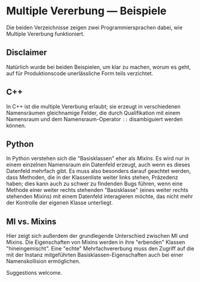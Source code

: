 # Multiple Vererbung — Beispiele
Die beiden Verzeichnisse zeigen zwei Programmiersprachen dabei, wie Multiple 
Vererbung funktioniert. 

## Disclaimer
Natürlich wurde bei beiden Beispielen, um klar zu machen, worum es geht, auf
für Produktionscode unerlässliche Form teils verzichtet. 

## C++
In C++ ist die multiple Vererbung erlaubt; sie erzeugt
in verschiedenen Namensräumen gleichnamige Felder, die durch Qualifikation 
mit einem Namensraum und dem Namensraum-Operator `::` disambiguiert werden 
können. 

## Python
In Python verstehen sich die "Basisklassen" eher als *Mixins*. Es wird nur
in einem einzelnen Namensraum ein Datenfeld erzeugt, auch wenn es dieses
Datenfeld mehrfach gibt. Es muss also besonders darauf geachtet werden, 
dass Methoden, die in der Klassenliste weiter links stehen, Präzedenz haben;
dies kann auch zu schwer zu findenden Bugs führen, wenn eine Methode einer
weiter rechts stehenden "Basisklasse" (eines weiter rechts stehenden Mixins)
mit einem Datenfeld interagieren möchte, das nicht mehr der Kontrolle der 
eigenen Klasse unterliegt.

## MI vs. Mixins
Hier zeigt sich außerdem der grundlegende Unterschied zwischen MI und Mixins. 
Die Eigenschaften von Mixins werden in ihre "erbenden" Klassen 
"hineingemischt". Eine "echte" Mehrfachvererbung muss den Zugriff auf die
mit der Instanz mitgeführten Basisklassen-Eigenschaften auch bei einer 
Namenskollision ermöglichen. 

Suggestions welcome.
